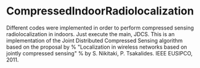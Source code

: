 # CompressedIndoorRadiolocalization
Different codes were implemented in order to perform compressed sensing radiolocalization in indoors.
Just execute the main, JDCS. This is an implementation of the Joint Distributed Compressed Sensing algorithm based on the proposal by
% "Localization in wireless networks based on jointly compressed sensing"
% by S. Nikitaki, P. Tsakalides. IEEE EUSIPCO, 2011.
